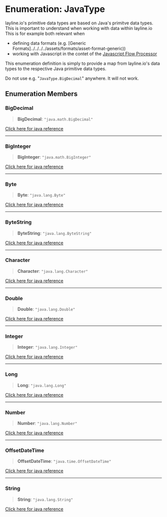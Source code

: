 # Enumeration: JavaType

layline.io's primitive data types are based on Java's primitve data types. This is important to understand when working with data within layline.io
This is for example both relevant when
* defining data formats (e.g. [Generic Formats]../../../../assets/formats/asset-format-generic))
* working with Javascript in the contet of the [Javascript Flow Processor](../../../../assets/processors-flow/asset-flow-javascript)

This enumeration definition is simply to provide a map from layline.io's data types to the respective Java primitive data types.

Do not use e.g. "`JavaType.BigDecimal`" anywhere. It will not work.

## Enumeration Members

### BigDecimal

> **BigDecimal**: `"java.math.BigDecimal"`

[Click here for java reference](https://docs.oracle.com/javase/8/docs/api/java/math/BigDecimal.html)

***

### BigInteger

> **BigInteger**: `"java.math.BigInteger"`

[Click here for java reference](https://docs.oracle.com/javase/8/docs/api/java/math/BigInteger.html)

***

### Byte

> **Byte**: `"java.lang.Byte"`

[Click here for java reference](https://docs.oracle.com/javase/8/docs/api/java/lang/Byte.html)

***

### ByteString

> **ByteString**: `"java.lang.ByteString"`

[Click here for java reference](https://docs.oracle.com/javase/8/docs/api/java/lang/Byte.html)

***

### Character

> **Character**: `"java.lang.Character"`

[Click here for java reference](https://docs.oracle.com/javase/8/docs/api/java/lang/Character.html)

***

### Double

> **Double**: `"java.lang.Double"`

[Click here for java reference](https://docs.oracle.com/javase/8/docs/api/java/lang/Double.html)

***

### Integer

> **Integer**: `"java.lang.Integer"`

[Click here for java reference](https://docs.oracle.com/javase/8/docs/api/java/lang/Integer.html)

***

### Long

> **Long**: `"java.lang.Long"`

[Click here for java reference](https://docs.oracle.com/javase/8/docs/api/java/lang/Long.html)

***

### Number

> **Number**: `"java.lang.Number"`

[Click here for java reference](https://docs.oracle.com/javase/8/docs/api/java/lang/Number.html)

***

### OffsetDateTime

> **OffsetDateTime**: `"java.time.OffsetDateTime"`

[Click here for java reference](https://docs.oracle.com/javase/8/docs/api/java/time/OffsetDateTime.html)

***

### String

> **String**: `"java.lang.String"`

[Click here for java reference](https://docs.oracle.com/javase/8/docs/api/java/lang/String.html)
